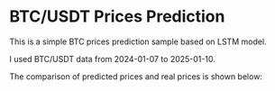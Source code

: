 # BTC/USDT Prices Prediction
This is a simple BTC prices prediction sample based on LSTM model.  
  
I used BTC/USDT data from 2024-01-07 to 2025-01-10.  
  
The comparison of predicted prices and real prices is shown below:
 
